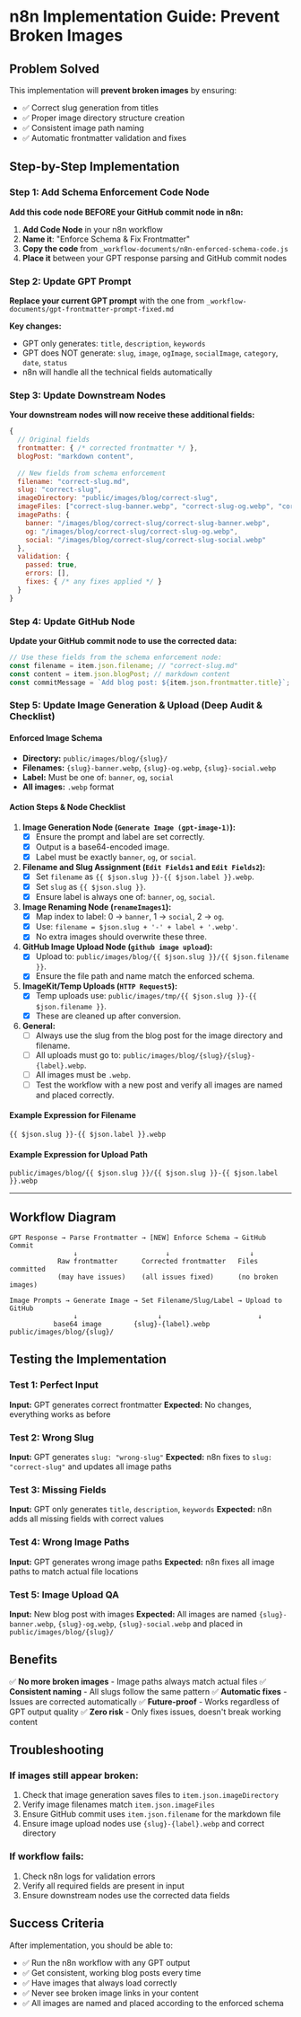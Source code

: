 # n8n Implementation Guide: Prevent Broken Images

## Problem Solved
This implementation will **prevent broken images** by ensuring:
- ✅ Correct slug generation from titles
- ✅ Proper image directory structure creation
- ✅ Consistent image path naming
- ✅ Automatic frontmatter validation and fixes

## Step-by-Step Implementation

### Step 1: Add Schema Enforcement Code Node

**Add this code node BEFORE your GitHub commit node in n8n:**

1. **Add Code Node** in your n8n workflow
2. **Name it**: "Enforce Schema & Fix Frontmatter"
3. **Copy the code** from `_workflow-documents/n8n-enforced-schema-code.js`
4. **Place it** between your GPT response parsing and GitHub commit nodes

### Step 2: Update GPT Prompt

**Replace your current GPT prompt** with the one from `_workflow-documents/gpt-frontmatter-prompt-fixed.md`

**Key changes:**
- GPT only generates: `title`, `description`, `keywords`
- GPT does NOT generate: `slug`, `image`, `ogImage`, `socialImage`, `category`, `date`, `status`
- n8n will handle all the technical fields automatically

### Step 3: Update Downstream Nodes

**Your downstream nodes will now receive these additional fields:**

```javascript
{
  // Original fields
  frontmatter: { /* corrected frontmatter */ },
  blogPost: "markdown content",
  
  // New fields from schema enforcement
  filename: "correct-slug.md",
  slug: "correct-slug", 
  imageDirectory: "public/images/blog/correct-slug",
  imageFiles: ["correct-slug-banner.webp", "correct-slug-og.webp", "correct-slug-social.webp"],
  imagePaths: {
    banner: "/images/blog/correct-slug/correct-slug-banner.webp",
    og: "/images/blog/correct-slug/correct-slug-og.webp", 
    social: "/images/blog/correct-slug/correct-slug-social.webp"
  },
  validation: {
    passed: true,
    errors: [],
    fixes: { /* any fixes applied */ }
  }
}
```

### Step 4: Update GitHub Node

**Update your GitHub commit node to use the corrected data:**

```javascript
// Use these fields from the schema enforcement node:
const filename = item.json.filename; // "correct-slug.md"
const content = item.json.blogPost; // markdown content
const commitMessage = `Add blog post: ${item.json.frontmatter.title}`;
```

### Step 5: Update Image Generation & Upload (Deep Audit & Checklist)

#### Enforced Image Schema
- **Directory:** `public/images/blog/{slug}/`
- **Filenames:** `{slug}-banner.webp`, `{slug}-og.webp`, `{slug}-social.webp`
- **Label:** Must be one of: `banner`, `og`, `social`
- **All images:** `.webp` format

#### Action Steps & Node Checklist

1. **Image Generation Node (`Generate Image (gpt-image-1)`):**
   - [x] Ensure the prompt and label are set correctly.
   - [x] Output is a base64-encoded image.
   - [x] Label must be exactly `banner`, `og`, or `social`.

2. **Filename and Slug Assignment (`Edit Fields1` and `Edit Fields2`):**
   - [x] Set `filename` as `{{ $json.slug }}-{{ $json.label }}.webp`.
   - [x] Set `slug` as `{{ $json.slug }}`.
   - [x] Ensure label is always one of: `banner`, `og`, `social`.

3. **Image Renaming Node (`renameImages1`):**
   - [x] Map index to label: 0 → `banner`, 1 → `social`, 2 → `og`.
   - [x] Use: `filename = $json.slug + '-' + label + '.webp'`.
   - [x] No extra images should overwrite these three.

4. **GitHub Image Upload Node (`github image upload`):**
   - [x] Upload to: `public/images/blog/{{ $json.slug }}/{{ $json.filename }}`.
   - [x] Ensure the file path and name match the enforced schema.

5. **ImageKit/Temp Uploads (`HTTP Request5`):**
   - [x] Temp uploads use: `public/images/tmp/{{ $json.slug }}-{{ $json.filename }}`.
   - [x] These are cleaned up after conversion.

6. **General:**
   - [ ] Always use the slug from the blog post for the image directory and filename.
   - [ ] All uploads must go to: `public/images/blog/{slug}/{slug}-{label}.webp`.
   - [ ] All images must be `.webp`.
   - [ ] Test the workflow with a new post and verify all images are named and placed correctly.

#### Example Expression for Filename
```n8n
{{ $json.slug }}-{{ $json.label }}.webp
```

#### Example Expression for Upload Path
```n8n
public/images/blog/{{ $json.slug }}/{{ $json.slug }}-{{ $json.label }}.webp
```

---

## Workflow Diagram

```
GPT Response → Parse Frontmatter → [NEW] Enforce Schema → GitHub Commit
                ↓                      ↓                    ↓
            Raw frontmatter      Corrected frontmatter   Files committed
            (may have issues)    (all issues fixed)      (no broken images)

Image Prompts → Generate Image → Set Filename/Slug/Label → Upload to GitHub
                ↓                    ↓                        ↓
           base64 image        {slug}-{label}.webp      public/images/blog/{slug}/
```

## Testing the Implementation

### Test 1: Perfect Input
**Input:** GPT generates correct frontmatter
**Expected:** No changes, everything works as before

### Test 2: Wrong Slug
**Input:** GPT generates `slug: "wrong-slug"`
**Expected:** n8n fixes to `slug: "correct-slug"` and updates all image paths

### Test 3: Missing Fields
**Input:** GPT only generates `title`, `description`, `keywords`
**Expected:** n8n adds all missing fields with correct values

### Test 4: Wrong Image Paths
**Input:** GPT generates wrong image paths
**Expected:** n8n fixes all image paths to match actual file locations

### Test 5: Image Upload QA
**Input:** New blog post with images
**Expected:** All images are named `{slug}-banner.webp`, `{slug}-og.webp`, `{slug}-social.webp` and placed in `public/images/blog/{slug}/`

## Benefits

✅ **No more broken images** - Image paths always match actual files
✅ **Consistent naming** - All slugs follow the same pattern
✅ **Automatic fixes** - Issues are corrected automatically
✅ **Future-proof** - Works regardless of GPT output quality
✅ **Zero risk** - Only fixes issues, doesn't break working content

## Troubleshooting

### If images still appear broken:
1. Check that image generation saves files to `item.json.imageDirectory`
2. Verify image filenames match `item.json.imageFiles`
3. Ensure GitHub commit uses `item.json.filename` for the markdown file
4. Ensure image upload nodes use `{slug}-{label}.webp` and correct directory

### If workflow fails:
1. Check n8n logs for validation errors
2. Verify all required fields are present in input
3. Ensure downstream nodes use the corrected data fields

## Success Criteria

After implementation, you should be able to:
- ✅ Run the n8n workflow with any GPT output
- ✅ Get consistent, working blog posts every time
- ✅ Have images that always load correctly
- ✅ Never see broken image links in your content 
- ✅ All images are named and placed according to the enforced schema 